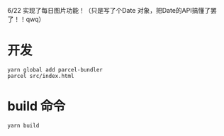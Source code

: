 6/22 实现了每日图片功能！（只是写了个Date 对象，把Date的API搞懂了罢了！！qwq）
# 开发

```
yarn global add parcel-bundler
parcel src/index.html
```



# build 命令

```
yarn build
```

